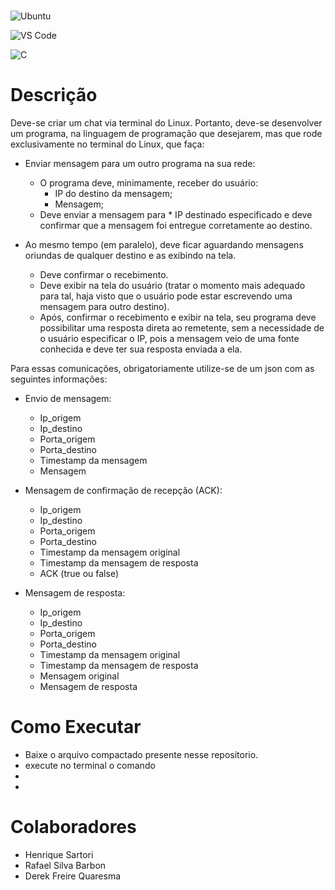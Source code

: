 # 

![Ubuntu](https://img.shields.io/badge/Ubuntu-E95420?style=for-the-badge&logo=ubuntu&logoColor=white)

![VS Code](https://img.shields.io/badge/Visual_Studio_Code-0078D4?style=for-the-badge&logo=visual%20studio%20code&logoColor=white)

![C](https://img.shields.io/badge/C-00599C?style=for-the-badge&logo=c&logoColor=white)

# Descrição
Deve-se  criar  um  chat  via 
terminal  do  Linux.  Portanto,  deve-se  desenvolver  um  programa,  na  linguagem  de 
programação  que  desejarem,  mas  que  rode  exclusivamente  no  terminal  do  Linux,  que 
faça: 
* Enviar mensagem para um outro programa na sua rede: 
    * O programa deve, minimamente, receber do usuário: 
        * IP do destino da mensagem; 
        * Mensagem; 
    * Deve enviar a mensagem para * IP destinado especificado e deve confirmar que a mensagem foi entregue corretamente ao destino. 

* Ao  mesmo  tempo  (em  paralelo),  deve  ficar  aguardando  mensagens  oriundas  de 
qualquer destino e as exibindo na tela. 
    * Deve confirmar o recebimento. 
    * Deve exibir na tela do usuário (tratar o momento mais adequado para tal, haja visto que o usuário pode estar escrevendo uma mensagem para outro destino). 
    * Após,  confirmar  o  recebimento  e  exibir  na  tela,  seu  programa  deve possibilitar  uma  resposta  direta  ao  remetente,  sem  a  necessidade  de  o usuário especificar o IP, pois a mensagem veio de uma fonte conhecida e deve ter sua resposta enviada a ela. 

Para  essas  comunicações,  obrigatoriamente  utilize-se  de  um  json  com  as  seguintes 
informações: 

* Envio de mensagem: 
    * Ip_origem 
    * Ip_destino 
    * Porta_origem 
    * Porta_destino 
    * Timestamp da mensagem 
    * Mensagem 
 
* Mensagem de confirmação de recepção (ACK): 
    * Ip_origem 
    * Ip_destino 
    * Porta_origem 
    * Porta_destino 
    * Timestamp da mensagem original 
    * Timestamp da mensagem de resposta 
    * ACK (true ou false) 

* Mensagem de resposta: 
    * Ip_origem 
    * Ip_destino 
    * Porta_origem 
    * Porta_destino 
    * Timestamp da mensagem original 
    * Timestamp da mensagem de resposta 
    * Mensagem original 
    * Mensagem de resposta 

# Como Executar
* Baixe o arquivo compactado presente nesse repositorio.
* execute no terminal o comando 
* 
* 

# Colaboradores
* Henrique Sartori
* Rafael Silva Barbon
* Derek Freire Quaresma